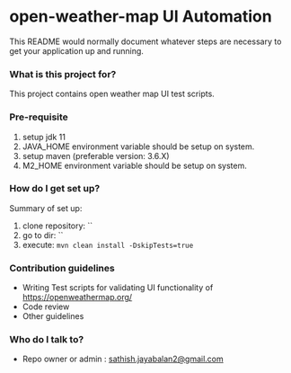 # open-weather-map UI Automation #

This README would normally document whatever steps are necessary to get your application up and running.

### What is this project for? ###

This project contains open weather map UI test scripts. 

### Pre-requisite

1. setup jdk 11
2. JAVA_HOME environment variable should be setup on system.
3. setup maven (preferable version: 3.6.X)
4. M2_HOME environment variable should be setup on system.

### How do I get set up? ###
Summary of set up:
1. clone repository: ``
2. go to dir: ``
3. execute: `mvn clean install -DskipTests=true`

### Contribution guidelines ###

* Writing Test scripts for validating UI functionality of https://openweathermap.org/
* Code review
* Other guidelines

### Who do I talk to? ###
* Repo owner or admin : sathish.jayabalan2@gmail.com